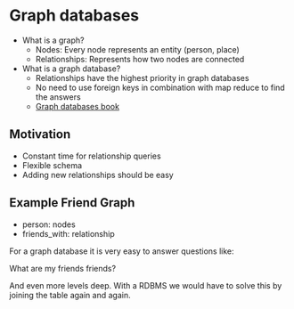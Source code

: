 # Graph databases

- What is a graph?
    - Nodes: Every node represents an entity (person, place)
    - Relationships: Represents how two nodes are connected
- What is a graph database?
    - Relationships have the highest priority in graph databases
    - No need to use foreign keys in combination with map reduce to find the answers
    - [Graph databases book](https://neo4j.com/graph-databases-book/)

## Motivation

- Constant time for relationship queries
- Flexible schema
- Adding new relationships should be easy

## Example Friend Graph

- person: nodes
- friends_with: relationship

For a graph database it is very easy to answer questions like:

What are my friends friends?

And even more levels deep. With a RDBMS we would have to solve this by joining the table again and again.
